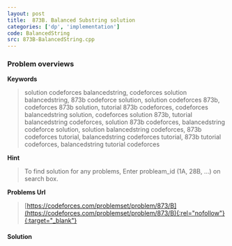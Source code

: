 ```yaml
---
layout: post
title:  873B. Balanced Substring solution
categories: ['dp', 'implementation']
code: BalancedString
src: 873B-BalancedString.cpp
---
```

### **Problem overviews**

**Keywords**
> solution codeforces balancedstring, codeforces solution balancedstring, 873b codeforce solution, solution codeforces 873b, codeforces 873b solution, tutorial 873b codeforces, codeforces balancedstring solution, codeforces solution 873b, tutorial balancedstring codeforces, solution 873b codeforces, balancedstring codeforce solution, solution balancedstring codeforces, 873b codeforces tutorial, balancedstring codeforces tutorial, 873b tutorial codeforces, balancedstring tutorial codeforces

**Hint**
> To find solution for any problems, Enter probleam_id (1A, 28B, ...) on search box. 

**Problems Url**
> [https://codeforces.com/problemset/problem/873/B](https://codeforces.com/problemset/problem/873/B){:rel="nofollow"}{:target="_blank"}

#### **Solution**



